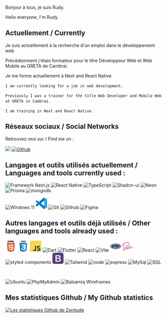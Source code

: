 Bonjour à tous, je suis Rudy.

Hello everyone, I'm Rudy.

## Actuellement / Currently
Je suis actuellement à la recherche d'un emploi dans le développement web

Précédemment j'étais formateur pour le titre Développeur Web et Web Mobile au GRETA de Cambrai.

Je me forme actuellement à Next and React Native.



``I am currently looking for a job in web development.``

``Previously I was a trainer for the title Web Developer and Mobile Web at GRETA in Cambrai.``

``I am training in Next and React Native.``

## Réseaux sociaux / Social Networks
Retrouvez-moi sur / Find me on :
<p>
<a href="https://www.linkedin.com/in/rudy-mollet/"><img src="https://upload.wikimedia.org/wikipedia/commons/thumb/c/ca/LinkedIn_logo_initials.png/768px-LinkedIn_logo_initials.png" width="7%"></a>
  <a href="https://github.com/Zenitude"><img src="https://cdn-icons-png.flaticon.com/512/25/25231.png" width="7%" alt="Github"></a>
</p>


## Langages et outils utilisés actuellement / Languages and tools currently used :
<p>
<img src="https://cdn.worldvectorlogo.com/logos/next-js.svg" width="7%" alt="Framework Next.js" style="background:#fff;">
<img src="https://images-cdn.openxcell.com/wp-content/uploads/2024/07/25082439/reactnative-inner.svg" width="7%" alt="React Native">
<img src="https://brandeps.com/icon-download/T/Typescript-icon-vector-02.svg" width="7%" alt="TypeScript">
<img src="https://avatars.githubusercontent.com/u/139895814?s=200&v=4" width="7%" alt="Shadcn-ui">

<img src="https://pbs.twimg.com/profile_images/1658763245325254659/1o0WFQns_400x400.jpg" width="7%" alt="Neon">
<img src="https://cdn.worldvectorlogo.com/logos/prisma-3.svg" width="5%" alt="Prisma">
<img src="https://cdn.iconscout.com/icon/free/png-256/free-mongodb-2-1175137.png" width="7%" alt="mongodb">
</p>
<p>
<img src="https://upload.wikimedia.org/wikipedia/commons/thumb/5/5f/Windows_logo_-_2012.svg/2048px-Windows_logo_-_2012.svg.png" width="7%" alt="Windows 11">
<img src="https://raw.githubusercontent.com/github/explore/80688e429a7d4ef2fca1e82350fe8e3517d3494d/topics/visual-studio-code/visual-studio-code.png" width="7%" alt="Visual Studio Code">
<img src="https://digitheo.fr/technobelt/gitlogo.png" width="7%" alt="Git">
<img src="https://cdn-icons-png.flaticon.com/512/25/25231.png" width="7%" alt="Github">
<img src="https://upload.wikimedia.org/wikipedia/commons/3/33/Figma-logo.svg" width="5%" alt="Figma">
</p>


## Autres langages et outils déjà utilisés / Other languages and tools already used : 
<p>
<img src="https://raw.githubusercontent.com/github/explore/80688e429a7d4ef2fca1e82350fe8e3517d3494d/topics/html/html.png" width="7%" alt="HTML">
<img src="https://raw.githubusercontent.com/github/explore/80688e429a7d4ef2fca1e82350fe8e3517d3494d/topics/css/css.png" width="7%" alt="CSS">
<img src="https://raw.githubusercontent.com/github/explore/80688e429a7d4ef2fca1e82350fe8e3517d3494d/topics/javascript/javascript.png" width="7%" alt="JavaScript">
<img src="https://www.scottbrady91.com/img/logos/dart.svg" width="7%" alt="Dart">
<img src="https://blog.jeremylandon.com/images/logo/flutter.png" width="7%" alt="Flutter">
<img src="https://github.com/Zenitude/Zenitude/assets/91132260/458ba8e8-a4ad-4217-9cd8-f0268a168297" width="7%" alt="React">
<img src="https://vitejs.dev/logo-with-shadow.png" width="7%" alt="Vite">
<img src="https://raw.githubusercontent.com/github/explore/ccc16358ac4530c6a69b1b80c7223cd2744dea83/topics/php/php.png" width="7%" alt="PHP">
<img src="https://raw.githubusercontent.com/github/explore/80688e429a7d4ef2fca1e82350fe8e3517d3494d/topics/sass/sass.png" width="7%" alt="Sass">
<img src="https://miro.medium.com/v2/resize:fit:480/1*Iohnw2aOQ5EBghVoqKA7VA.png" width="7%" alt="styled-components">
<img src="https://raw.githubusercontent.com/github/explore/80688e429a7d4ef2fca1e82350fe8e3517d3494d/topics/bootstrap/bootstrap.png" width="7%" alt="Bootstrap">
<img src="https://shadowblood.gallerycdn.vsassets.io/extensions/shadowblood/tailwind-moon/3.0.2/1673948732518/Microsoft.VisualStudio.Services.Icons.Default" width="7%" alt="Tailwind">
<img src="https://cdn-icons-png.flaticon.com/512/5968/5968322.png" width="7%" alt="node">
<img src="https://avatars.githubusercontent.com/u/5658226?s=48&v=4" width="7%" alt="express">
<img src="https://upload.wikimedia.org/wikipedia/fr/thumb/6/62/MySQL.svg/1200px-MySQL.svg.png" width="7%" alt="MySql">
<img src="https://www.freeiconspng.com/thumbs/sql-server-icon-png/sql-file-icon-0.png" width="7%" alt="SQL">  
</p>
<br />
<p>
<img src="https://upload.wikimedia.org/wikipedia/commons/thumb/a/ab/Logo-ubuntu_cof-orange-hex.svg/2048px-Logo-ubuntu_cof-orange-hex.svg.png" width="7%" alt="Ubuntu"> 
<img src="https://upload.wikimedia.org/wikipedia/commons/9/95/PhpMyAdmin_logo.png" width="7%" alt="PhpMyAdmin">
<img src="https://balsamiq.com/assets/company/brandassets/smileyface-transparent-1080x1080.png" width="7%" alt="Balsamiq Wireframes">
</p>


## Mes statistiques Github / My Github statistics
[![Les statistiques Github de Zenitude](https://github-readme-stats.vercel.app/api?username=Zenitude)](https://github.com/Zenitude/github-readme-stats&theme=dark)


